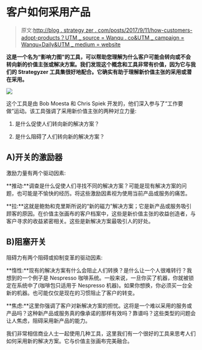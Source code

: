 # 客户如何采用产品

> 原文:[http://blog . strategy zer . com/posts/2017/9/11/how-customers-adopt-products？UTM _ source = Wanqu . co&UTM _ campaign = Wanqu+Daily&UTM _ medium = website](http://blog.strategyzer.com/posts/2017/9/11/how-customers-adopt-products?utm_source=wanqu.co&utm_campaign=Wanqu+Daily&utm_medium=website)

 **这是一个名为“影响力图”的工具，可以帮助您理解为什么客户可能会转向或不会转向新的价值主张或解决方案。我们发现这个概念和工具非常有价值，因为它与我们的 Strategyzer 工具集很好地配合。它确实有助于理解新价值主张的采用或潜在采用。**

![](../Images/8a71d8bf13ba2c14e17d40fb2d5fa342.png)

这个工具是由 Bob Moesta 和 Chris Spiek 开发的，他们深入参与了“工作要做”运动。该工具强调了采用新价值主张的两种对立力量:

1.  是什么促使人们转向新的解决方案？

2.  是什么阻碍了人们转向新的解决方案？

## **A)开关的激励器**

激励力量有两个驱动因素:

**推动:**调查是什么促使人们寻找不同的解决方案？可能是现有解决方案的问题，也可能是不愉快的经历。将这些激励因素视为使用当前产品或服务的痛苦。

**拉:**这就是鲍勃和克里斯所说的“新的磁力”解决方案；它是新产品或服务吸引顾客的原因。在价值主张画布的客户档案中，这些是新价值主张的收益创造者，与客户寻求的收益紧密相关。这些是新解决方案最吸引人的好处。

## **B)阻塞开关**

阻碍力有两个阻碍或抑制变革的驱动因素:

**惰性:**现有的解决方案有什么会阻止人们转换？是什么让一个人很难转行？我想到的一个例子是 Nespresso 咖啡系统。一般来说，一旦你买了机器，你就被锁定在系统中了(咖啡包只适用于 Nespresso 机器)。如果你想换，你必须买一台全新的机器。也可能仅仅是现在的习惯阻止了客户的转变。

**焦虑:**这里你强调了客户对新解决方案的担忧。这将是一个难以采用的服务或产品吗？这种新产品或服务真的像承诺的那样有效吗？靠谱吗？这些类型的问题会让人焦虑，阻碍采用新产品的能力。

我们非常相信商业人士一起使用几种工具，这里我们有一个很好的工具来思考人们如何采用新的解决方案。它与价值主张画布完美融合。